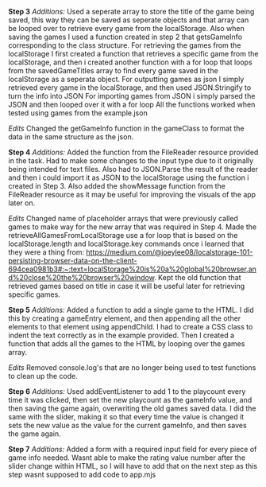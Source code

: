 **Step 3**
*Additions:*
Used a seperate array to store the title of the game being saved, this way they can be saved as seperate objects and that array can be looped over to retrieve every game from the localStorage. Also when saving the games I used a function created in step 2 that getsGameInfo corresponding to the class structure.
For retrieving the games from the localStorage I first created a function that retrieves a specific game from the localStorage, and then i created another function with a for loop that loops from the savedGameTitles array to find every game saved in the localStorage as a seperata object.
For outputting games as json I simply retrieved every game in the localStorage, and then used JSON.Stringify to turn the info into JSON
For importing games from JSON i simply parsed the JSON and then looped over it with a for loop
All the functions worked when tested using games from the example.json

*Edits*
Changed the getGameInfo function in the gameClass to format the data in the same structure as the json.


**Step 4**
*Additions:*
Added the function from the FileReader resource provided in the task. Had to make some changes to the input type due to it originally being intended for text files. Also had to JSON.Parse the result of the reader and then i could import it as JSON to the localStorage using the function i created in Step 3.
Also added the showMessage function from the FileReader resource as it may be useful for improving the visuals of the app later on.

*Edits*
Changed name of placeholder arrays that were previously called games to make way for the new array that was required in Step 4.
Made the retrieveAllGamesFromLocalStorage use a for loop that is based on the localStorage.length and localStorage.key commands once i learned that they were a thing from: https://medium.com/@joeylee08/localstorage-101-persisting-browser-data-on-the-client-694cea0981b3#:~:text=localStorage%20is%20a%20global%20browser,and%20close%20the%20browser%20window.
Kept the old function that retrieved games based on title in case it will be useful later for retrieving specific games.

**Step 5**
*Additions:*
Added a function to add a single game to the HTML. I did this by creating a gameEntry element, and then appending all the other elements to that element using appendChild. I had to create a CSS class to indent the text correctly as in the example provided. Then I created a function that adds all the games to the HTML by looping over the games array.

*Edits*
Removed console.log's that are no longer being used to test functions to clean up the code.

**Step 6**
*Additions:*
Used addEventListener to add 1 to the playcount every time it was clicked, then set the new playcount as the gameInfo value, and then saving the game again, overwriting the old games saved data. I did the same with the slider, making it so that every time the value is changed it sets the new value as the value for the current gameInfo, and then saves the game again.

**Step 7**
*Additions:*
Added a form with a required input field for every piece of game info needed. Wasnt able to make the rating value number after the slider change within HTML, so I will have to add that on the next step as this step wasnt supposed to add code to app.mjs